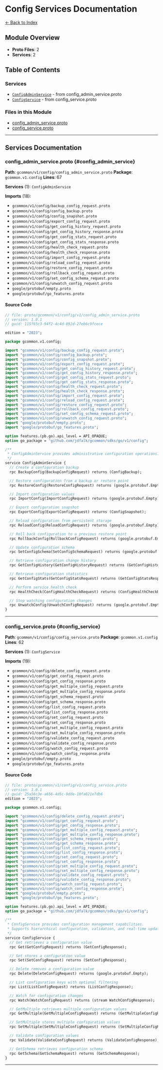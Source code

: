 # Config Services Documentation

[← Back to Index](./README.md)

## Module Overview

- **Proto Files**: 2
- **Services**: 2

## Table of Contents

### Services

- [`ConfigAdminService`](#config_admin_service) - from config_admin_service.proto
- [`ConfigService`](#config_service) - from config_service.proto

### Files in this Module

- [config_admin_service.proto](#config_admin_service)
- [config_service.proto](#config_service)

---


## Services Documentation

### config_admin_service.proto {#config_admin_service}

**Path**: `gcommon/v1/config/config_admin_service.proto` **Package**: `gcommon.v1.config` **Lines**: 67

**Services** (1): `ConfigAdminService`

**Imports** (18):

- `gcommon/v1/config/backup_config_request.proto`
- `gcommon/v1/config/config_backup.proto`
- `gcommon/v1/config/config_snapshot.proto`
- `gcommon/v1/config/export_config_request.proto`
- `gcommon/v1/config/get_config_history_request.proto`
- `gcommon/v1/config/get_config_history_response.proto`
- `gcommon/v1/config/get_config_stats_request.proto`
- `gcommon/v1/config/get_config_stats_response.proto`
- `gcommon/v1/config/health_check_request.proto`
- `gcommon/v1/config/health_check_response.proto`
- `gcommon/v1/config/import_config_request.proto`
- `gcommon/v1/config/reload_config_request.proto`
- `gcommon/v1/config/restore_config_request.proto`
- `gcommon/v1/config/rollback_config_request.proto`
- `gcommon/v1/config/set_config_schema_request.proto`
- `gcommon/v1/config/unwatch_config_request.proto`
- `google/protobuf/empty.proto`
- `google/protobuf/go_features.proto`

#### Source Code

```protobuf
// file: proto/gcommon/v1/config/v1/config_admin_service.proto
// version: 1.0.1
// guid: 115f65c3-94f2-4c4d-892d-27eb6c9fcece

edition = "2023";

package gcommon.v1.config;

import "gcommon/v1/config/backup_config_request.proto";
import "gcommon/v1/config/config_backup.proto";
import "gcommon/v1/config/config_snapshot.proto";
import "gcommon/v1/config/export_config_request.proto";
import "gcommon/v1/config/get_config_history_request.proto";
import "gcommon/v1/config/get_config_history_response.proto";
import "gcommon/v1/config/get_config_stats_request.proto";
import "gcommon/v1/config/get_config_stats_response.proto";
import "gcommon/v1/config/health_check_request.proto";
import "gcommon/v1/config/health_check_response.proto";
import "gcommon/v1/config/import_config_request.proto";
import "gcommon/v1/config/reload_config_request.proto";
import "gcommon/v1/config/restore_config_request.proto";
import "gcommon/v1/config/rollback_config_request.proto";
import "gcommon/v1/config/set_config_schema_request.proto";
import "gcommon/v1/config/unwatch_config_request.proto";
import "google/protobuf/empty.proto";
import "google/protobuf/go_features.proto";

option features.(pb.go).api_level = API_OPAQUE;
option go_package = "github.com/jdfalk/gcommon/sdks/go/v1/config";

/**
 * ConfigAdminService provides administrative configuration operations.
 */
service ConfigAdminService {
  // Create a configuration backup
  rpc BackupConfig(BackupConfigRequest) returns (ConfigBackup);

  // Restore configuration from a backup or restore point
  rpc RestoreConfig(RestoreConfigRequest) returns (google.protobuf.Empty);

  // Import configuration values
  rpc ImportConfig(ImportConfigRequest) returns (google.protobuf.Empty);

  // Export configuration snapshot
  rpc ExportConfig(ExportConfigRequest) returns (ConfigSnapshot);

  // Reload configuration from persistent storage
  rpc ReloadConfig(ReloadConfigRequest) returns (google.protobuf.Empty);

  // Roll back configuration to a previous restore point
  rpc RollbackConfig(RollbackConfigRequest) returns (google.protobuf.Empty);

  // Update configuration schema
  rpc SetConfigSchema(SetConfigSchemaRequest) returns (google.protobuf.Empty);

  // Retrieve configuration change history
  rpc GetConfigHistory(GetConfigHistoryRequest) returns (GetConfigHistoryResponse);

  // Retrieve configuration statistics
  rpc GetConfigStats(GetConfigStatsRequest) returns (GetConfigStatsResponse);

  // Perform service health check
  rpc HealthCheck(ConfigHealthCheckRequest) returns (ConfigHealthCheckResponse);

  // Stop watching configuration changes
  rpc UnwatchConfig(UnwatchConfigRequest) returns (google.protobuf.Empty);
}
```

---

### config_service.proto {#config_service}

**Path**: `gcommon/v1/config/config_service.proto` **Package**: `gcommon.v1.config` **Lines**: 62

**Services** (1): `ConfigService`

**Imports** (19):

- `gcommon/v1/config/delete_config_request.proto`
- `gcommon/v1/config/get_config_request.proto`
- `gcommon/v1/config/get_config_response.proto`
- `gcommon/v1/config/get_multiple_config_request.proto`
- `gcommon/v1/config/get_multiple_config_response.proto`
- `gcommon/v1/config/get_schema_request.proto`
- `gcommon/v1/config/get_schema_response.proto`
- `gcommon/v1/config/list_config_request.proto`
- `gcommon/v1/config/list_config_response.proto`
- `gcommon/v1/config/set_config_request.proto`
- `gcommon/v1/config/set_config_response.proto`
- `gcommon/v1/config/set_multiple_config_request.proto`
- `gcommon/v1/config/set_multiple_config_response.proto`
- `gcommon/v1/config/validate_config_request.proto`
- `gcommon/v1/config/validate_config_response.proto`
- `gcommon/v1/config/watch_config_request.proto`
- `gcommon/v1/config/watch_config_response.proto`
- `google/protobuf/empty.proto`
- `google/protobuf/go_features.proto`

#### Source Code

```protobuf
// file: proto/gcommon/v1/config/v1/config_service.proto
// version: 1.0.1
// guid: 25a56c3e-a656-4d5c-9dde-10fa021e7db6
edition = "2023";

package gcommon.v1.config;

import "gcommon/v1/config/delete_config_request.proto";
import "gcommon/v1/config/get_config_request.proto";
import "gcommon/v1/config/get_config_response.proto";
import "gcommon/v1/config/get_multiple_config_request.proto";
import "gcommon/v1/config/get_multiple_config_response.proto";
import "gcommon/v1/config/get_schema_request.proto";
import "gcommon/v1/config/get_schema_response.proto";
import "gcommon/v1/config/list_config_request.proto";
import "gcommon/v1/config/list_config_response.proto";
import "gcommon/v1/config/set_config_request.proto";
import "gcommon/v1/config/set_config_response.proto";
import "gcommon/v1/config/set_multiple_config_request.proto";
import "gcommon/v1/config/set_multiple_config_response.proto";
import "gcommon/v1/config/validate_config_request.proto";
import "gcommon/v1/config/validate_config_response.proto";
import "gcommon/v1/config/watch_config_request.proto";
import "gcommon/v1/config/watch_config_response.proto";
import "google/protobuf/empty.proto";
import "google/protobuf/go_features.proto";

option features.(pb.go).api_level = API_OPAQUE;
option go_package = "github.com/jdfalk/gcommon/sdks/go/v1/config";

/**
 * ConfigService provides configuration management capabilities.
 * Supports hierarchical configuration, validation, and real-time updates.
 */
service ConfigService {
  // Get retrieves a configuration value
  rpc Get(GetConfigRequest) returns (GetConfigResponse);

  // Set stores a configuration value
  rpc Set(SetConfigRequest) returns (SetConfigResponse);

  // Delete removes a configuration value
  rpc Delete(DeleteConfigRequest) returns (google.protobuf.Empty);

  // List configuration keys with optional filtering
  rpc List(ListConfigRequest) returns (ListConfigResponse);

  // Watch for configuration changes
  rpc Watch(WatchConfigRequest) returns (stream WatchConfigResponse);

  // GetMultiple retrieves multiple configuration values
  rpc GetMultiple(GetMultipleConfigRequest) returns (GetMultipleConfigResponse);

  // SetMultiple stores multiple configuration values
  rpc SetMultiple(SetMultipleConfigRequest) returns (SetMultipleConfigResponse);

  // Validate configuration values
  rpc Validate(ValidateConfigRequest) returns (ValidateConfigResponse);

  // GetSchema retrieves configuration schema
  rpc GetSchema(GetSchemaRequest) returns (GetSchemaResponse);
}
```

---

